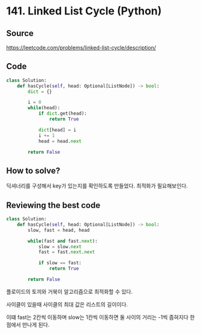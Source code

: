 # 141. Linked List Cycle (Python)

## Source

https://leetcode.com/problems/linked-list-cycle/description/

## Code

```python
class Solution:
    def hasCycle(self, head: Optional[ListNode]) -> bool:
        dict = {}

        i = 0
        while(head):
            if dict.get(head):
                return True

            dict[head] = i
            i += 1
            head = head.next

        return False
```

## How to solve?

딕셔너리를 구성해서 key가 있는지를 확인하도록 만들었다. 최적화가 필요해보인다.

## Reviewing the best code

```python
class Solution:
    def hasCycle(self, head: Optional[ListNode]) -> bool:
        slow, fast = head, head

        while(fast and fast.next):
            slow = slow.next
            fast = fast.next.next

            if slow == fast:
                return True

        return False
```

플로이드의 토끼와 거북이 알고리즘으로 최적화할 수 있다.

사이클이 있을때 사이클의 최대 값은 리스트의 길이이다.

이떄 fast는 2칸씩 이동하며 slow는 1칸씩 이동하면 둘 사이의 거리는 -1씩 좁혀지다 한 점에서 만나게 된다.
